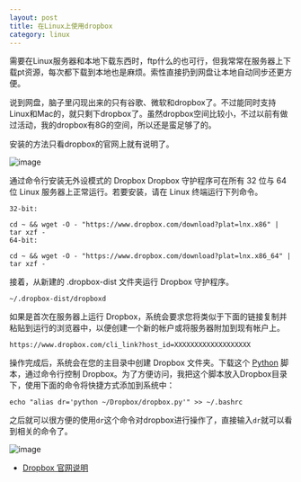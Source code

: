 ```yaml
---
layout: post
title: 在Linux上使用dropbox
category: linux
---
```


需要在Linux服务器和本地下载东西时，ftp什么的也可行，但我常常在服务器上下载pt资源，每次都下载到本地也是麻烦。索性直接扔到网盘让本地自动同步还更方便。

说到网盘，脑子里闪现出来的只有谷歌、微软和dropbox了。不过能同时支持Linux和Mac的，就只剩下dropbox了。虽然dropbox空间比较小，不过以前有做过活动，我的dropbox有8G的空间，所以还是蛮足够了的。

安装的方法只看dropbox的官网上就有说明了。

![image](http://7vigrt.com1.z0.glb.clouddn.com/blog_屏幕快照%202015-10-11%20下午1.26.40.png)


通过命令行安装无外设模式的 Dropbox
Dropbox 守护程序可在所有 32 位与 64 位 Linux 服务器上正常运行。若要安装，请在 Linux 终端运行下列命令。

	32-bit:
	
	cd ~ && wget -O - "https://www.dropbox.com/download?plat=lnx.x86" | tar xzf -
	64-bit:
	
	cd ~ && wget -O - "https://www.dropbox.com/download?plat=lnx.x86_64" | tar xzf -
接着，从新建的 .dropbox-dist 文件夹运行 Dropbox 守护程序。

	~/.dropbox-dist/dropboxd
	
如果是首次在服务器上运行 Dropbox，系统会要求您将类似于下面的链接复制并粘贴到运行的浏览器中，以便创建一个新的帐户或将服务器附加到现有帐户上。

	https://www.dropbox.com/cli_link?host_id=XXXXXXXXXXXXXXXXXXX


操作完成后，系统会在您的主目录中创建 Dropbox 文件夹。下载这个 [Python](http://d.pr/1fPnG) 脚本，通过命令行控制 Dropbox。为了方便访问，我把这个脚本放入Dropbox目录下，使用下面的命令将快捷方式添加到系统中：

	echo "alias dr='python ~/Dropbox/dropbox.py'" >> ~/.bashrc

之后就可以很方便的使用`dr`这个命令对dropbox进行操作了，直接输入`dr`就可以看到相关的命令了。

![image](http://7vigrt.com1.z0.glb.clouddn.com/blog_WeChat_1444541977.jpeg)

* [Dropbox 官网说明](https://www.dropbox.com/zh_CN/install?os=lnx)


